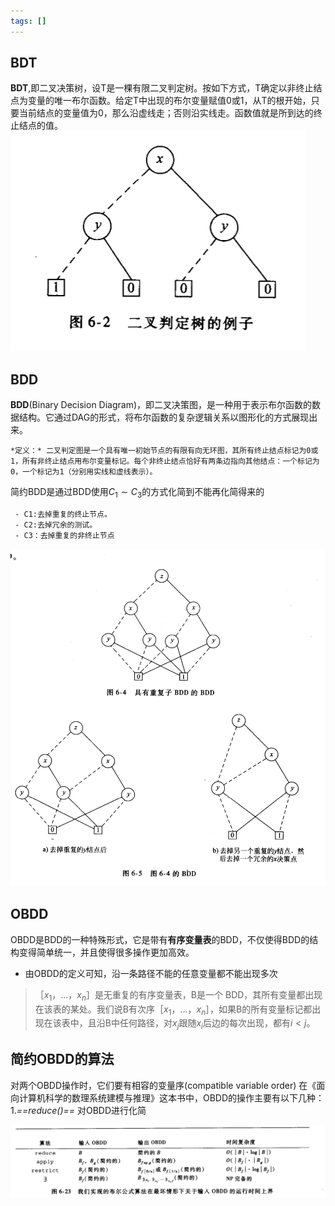 ```yaml
---
tags: []
---
```



## BDT
**BDT**,即二叉决策树，设T是⼀棵有限⼆叉判定树。按如下⽅式，T确定以⾮终⽌结点为变量的唯一布尔函数。给定T中出现的布尔变量赋值0或1，从T的根开始，只要当前结点的变量值为0，那么沿虚线⾛；否则沿实线⾛。函数值就是所到达的终⽌结点的值。
![20240420002150.png|322](https://raw.githubusercontent.com/ustc21xyx/picture-bed/main/20240420002150.png)


## BDD
**BDD**(Binary Decision Diagram)，即二叉决策图，是一种用于表示布尔函数的数据结构。它通过DAG的形式，将布尔函数的复杂逻辑关系以图形化的方式展现出来。
```ad-blank
*定义：* 二叉判定图是一个具有唯一初始节点的有限有向无环图，其所有终止结点标记为0或1，所有非终止结点用布尔变量标记。每个非终止结点恰好有两条边指向其他结点：一个标记为0，一个标记为1（分别用实线和虚线表示）。
```

简约BDD是通过BDD使用$C_{1}\sim C_3$的方式化简到不能再化简得来的
```ad-info
 - C1:去掉重复的终止节点。
 - C2:去掉冗余的测试。
 - C3：去掉重复的非终止节点
```

![|450](https://raw.githubusercontent.com/ustc21xyx/picture-bed/main/20240420002258.png)


## OBDD
OBDD是BDD的一种特殊形式，它是带有**有序变量表**的BDD，不仅使得BDD的结构变得简单统一，并且使得很多操作更加高效。
- 由OBDD的定义可知，沿一条路径不能的任意变量都不能出现多次

> $［x_1，...，x_n］$是⽆重复的有序变量表，B是⼀个 BDD，其所有变量都出现在该表的某处。我们说B有次序$［x_1，...，x_n］$，如果B的所有变量标记都出现在该表中，且沿B中任何路径，对$x_j$跟随$x_i$后边的每次出现，都有$i<j$。


## 简约OBDD的算法
对两个OBDD操作时，它们要有相容的变量序(compatible variable order)
在《面向计算机科学的数理系统建模与推理》这本书中，OBDD的操作主要有以下几种：
1.*==reduce()==* 对OBDD进行化简


![](https://raw.githubusercontent.com/ustc21xyx/picture-bed/main/20240418172757.png)





